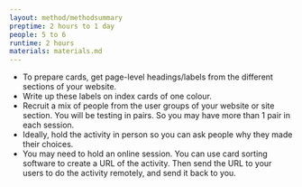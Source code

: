 ```yaml
---
layout: method/methodsummary
preptime: 2 hours to 1 day
people: 5 to 6
runtime: 2 hours
materials: materials.md
---
```

<!-- Preparation --> 
- To prepare cards, get page-level headings/labels from the different sections of your website. 
- Write up these labels on index cards of one colour.
- Recruit a mix of people from the user groups of your website or site section. You will be testing in pairs. So you may have more than 1 pair in each session.
- Ideally, hold the activity in person so you can ask people why they made their choices.
- You may need to hold an online session. You can use card sorting software to create a URL of the activity. Then send the URL to your users to do the activity remotely, and send it back to you.